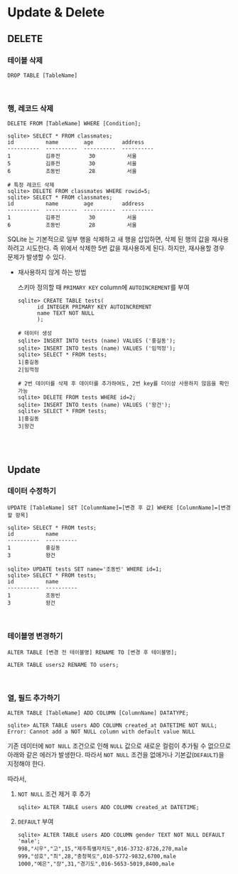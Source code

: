 # Update & Delete

## DELETE

### 테이블 삭제

```shell
DROP TABLE [TableName]
```

<br>

### 행, 레코드 삭제

```
DELETE FROM [TableName] WHERE [Condition];
```

```shell
sqlite> SELECT * FROM classmates;
id          name        age         address
----------  ----------  ----------  ----------
1           김퓨전         30          서울
5           김퓨전         30          서울
6           조동빈         28          서울

# 특정 레코드 삭제
sqlite> DELETE FROM classmates WHERE rowid=5;
sqlite> SELECT * FROM classmates;
id          name        age         address
----------  ----------  ----------  ----------
1           김퓨전         30          서울
6           조동빈         28          서울
```

SQLite 는 기본적으로 일부 행을 삭제하고 새 행을 삽입하면, 삭제 된 행의 값을 재사용하려고 시도한다. 즉 위에서 삭제한 5번 값을 재사용하게 된다. 하지만, 재사용할 경우 문제가 발생할 수 있다.

- 재사용하지 않게 하는 방법

  스키마 정의할 때 `PRIMARY KEY` column에 `AUTOINCREMENT`를 부여

  ```shell
  sqlite> CREATE TABLE tests(
  		id INTEGER PRIMARY KEY AUTOINCREMENT
  		name TEXT NOT NULL
  		);
  
  # 데이터 생성
  sqlite> INSERT INTO tests (name) VALUES ('홍길동');
  sqlite> INSERT INTO tests (name) VALUES ('임꺽정');
  sqlite> SELECT * FROM tests;
  1|홍길동
  2|임꺽정
  
  # 2번 데이터를 삭제 후 데이터를 추가하여도, 2번 key를 더이상 사용하지 않음을 확인 가능
  sqlite> DELETE FROM tests WHERE id=2;
  sqlite> INSERT INTO tests (name) VALUES ('왕건');
  sqlite> SELECT * FROM tests;
  1|홍길동
  3|왕건
  
  ```

<br><br>

## Update

### 데이터 수정하기

```shell
UPDATE [TableName] SET [ColumnName]=[변경 후 값] WHERE [ColumnName]=[변경할 항목]
```

```shell
sqlite> SELECT * FROM tests;
id          name
----------  ----------
1           홍길동
3           왕건

sqlite> UPDATE tests SET name='조동빈' WHERE id=1;
sqlite> SELECT * FROM tests;
id          name
----------  ----------
1           조동빈
3           왕건
```

<br>

### 테이블명 변경하기

```
ALTER TABLE [변경 전 테이블명] RENAME TO [변경 후 테이블명];
```

```shell
ALTER TABLE users2 RENAME TO users;
```

<br>

### 열, 필드 추가하기

```
ALTER TABLE [TableName] ADD COLUMN [ColumnName] DATATYPE;
```

```shell
sqlite> ALTER TABLE users ADD COLUMN created_at DATETIME NOT NULL;
Error: Cannot add a NOT NULL column with default value NULL
```

기존 데이터에 `NOT NULL` 조건으로 인해 `NULL` 값으로 새로운 컬럼이 추가될 수 없으므로 아래와 같은 에러가 발생한다. 따라서 `NOT NULL` 조건을 없애거나 기본값(`DEFAULT`)을 지정해야 한다.

따라서,

1. `NOT NULL` 조건 제거 후 추가

   ```shell
   sqlite> ALTER TABLE users ADD COLUMN created_at DATETIME; 
   ```

2. `DEFAULT` 부여

   ```shell
   sqlite> ALTER TABLE users ADD COLUMN gender TEXT NOT NULL DEFAULT 'male';
   998,"시우","고",15,"제주특별자치도",016-3732-8726,270,male
   999,"성호","최",28,"충청북도",010-5772-9832,6700,male
   1000,"예은","장",31,"경기도",016-5653-5019,8400,male
   ```